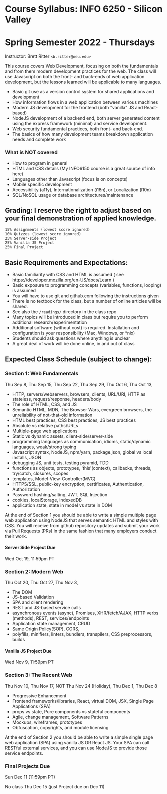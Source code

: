 ﻿# Course Syllabus: INFO 6250 - Silicon Valley
# Spring Semester 2022 - Thursdays
Instructor: Brett Ritter `<b.ritter@neu.edu>`

This course covers Web Development, focusing on both the fundamentals and from them modern development practices for the web.  The class will use Javascript on both the front- and back-ends of web application development, but the lessons learned will be applicable to many languages.  
 - Basic git use as a version control system for shared applications and development
 - How information flows in a web application between various machines
 - Modern JS development for the frontend (both "vanilla" JS and React-based)
 - NodeJS development of a backend end, both server generated content using the express framework (minimal) and service development.
 - Web security fundamental practices, both front- and back-end.
 - The basics of how many development teams breakdown application needs and complete work

### What is NOT covered
 - How to program in general
 - HTML and CSS details (My INFO6150 course is a great source of info here)
 - Languages other than Javascript (focus is on concepts)
 - Mobile specific development
 - Accessibility (a11y), Internationalization (i18n), or Localization (l10n)
 - SQL/NoSQL usage or database architectures/maintenance
 
## Grading: I reserve the right to adjust based on your final demonstration of applied knowledge.  
```
15% Assignments (lowest score ignored)
10% Quizzes (lowest score ignored)
25% Server-side Project
25% Vanilla JS Project 
25% Final Project
```

## Basic Requirements and Expectations:
- Basic familiarity with CSS and HTML is assumed ( see https://developer.mozilla.org/en-US/docs/Learn )  
- Basic exposure to programming concepts (variables, functions, looping) is assumed
- You will have to use git and github.com following the instructions given
- There is no textbook for the class, but a number of online articles will be shared.
- See also the `/readings/` directory in the class repo
- Many topics will be introduced in class but require you to perform additional research/experimentation
- Additional software (without cost) is required.  Installation and configuration is your responsibility (Mac, Windows, or \*nix)
- Students should ask questions where anything is unclear
- A great deal of work will be done online, in and out of class

## Expected Class Schedule (subject to change):

### Section 1: Web Fundamentals
Thu Sep 8,
Thu Sep 15,
Thu Sep 22,
Thu Sep 29,
Thu Oct 6,
Thu Oct 13,

- HTTP, servers/webservers, browsers, clients, URL/URI, HTTP as stateless, request/response, headers/body
- The role of HTML, CSS, and JS
- Semantic HTML, MDN, The Browser Wars, evergreen browsers, the unreliability of not-that-old information
- HTML best practices, CSS best practices, JS best practices
- Absolute vs relative paths/URLs
- Multiple-page web applications
- Static vs dynamic assets, client-side/server-side
- programming languages as communication, idioms, static/dynamic languages, weak/strong typing
- Javascript syntax, NodeJS, npm/yarn, package.json, global vs local installs, JSON
- debugging JS, unit tests, testing pyramid, TDD
- functions as objects, prototypes, 'this'(context), callbacks, threads, try/catch, closures, scopes
- templates, Model-View-Controller(MVC)
- HTTPS/SSL, public-key encryption, certificates, Authentication, Authorization
- Password hashing/salting, JWT, SQL Injection
- cookies, localStorage, indexedDB
- application state, state in model vs state in DOM

At the end of Section 1 you should be able to write a simple multiple page web application using NodeJS that serves semantic HTML and styles with CSS.  You will receive from github repository updates and submit your work via Pull Requests (PRs) in the same fashion that many employers conduct their work.

#### Server Side Project Due

Wed Oct 19, 11:59pm PT

### Section 2: Modern Web

Thu Oct 20, 
Thu Oct 27,
Thu Nov 3,

- The DOM 
- JS-based Validation
- SPA and client rendering
- REST and JS-based service calls
- asynchronous events (async), Promises, XHR/fetch/AJAX, HTTP verbs (methods), REST, services/endpoints
- Application state management, CRUD
- Same Origin Policy(SOP), CORS,
- polyfills, minifiers, linters, bundlers, transpilers, CSS preprocessors, builds

#### Vanilla JS Project Due

Wed Nov 9, 11:59pm PT

### Section 3: The Recent Web
Thu Nov 10,
Thu Nov 17,
NOT Thu Nov 24 (Holiday),
Thu Dec 1,
Thu Dec 8

- Progressive Enhancement
- Frontend frameworks/libraries, React, virtual DOM, JSX, Single Page Applications (SPA)
- props vs state, Pure components vs stateful components
- Agile, change management, Software Patterns
- Mockups, wireframes, prototypes
- Obfuscation, copyrights, and module licensing

At the end of Section 2 you should be able to write a simple single page web application (SPA) using vanilla JS OR React JS.  Your SPA can call RESTful external services, and you can use NodeJS to provide those service endpoints.

### Final Projects Due 
Sun Dec 11 (11:59pm PT)

No class Thu Dec 15 (just Project due on Dec 11)

